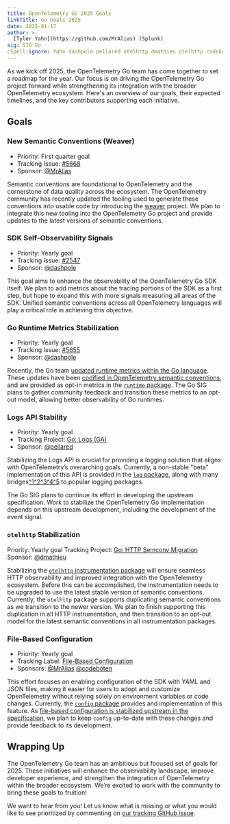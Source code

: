 ```yaml
---
title: OpenTelemetry Go 2025 Goals
linkTitle: Go Goals 2025
date: 2025-01-17
author: >-
  [Tyler Yahn](https://github.com/MrAlias) (Splunk)
sig: SIG Go
cSpell:ignore: Yahn dashpole pellared otelhttp dmathieu otelhttp codeboten
---
```

As we kick off 2025, the OpenTelemetry Go team has come together to set a roadmap for the year.
Our focus is on driving the OpenTelemetry Go project forward while strengthening its integration with the broader OpenTelemetry ecosystem.
Here's an overview of our goals, their expected timelines, and the key contributors supporting each initiative.

## Goals

### New Semantic Conventions (Weaver)

- Priority: First quarter goal
- Tracking Issue: [#5668](https://github.com/open-telemetry/opentelemetry-go/issues/5668)
- Sponsor: [@MrAlias](https://github.com/MrAlias)

Semantic conventions are foundational to OpenTelemetry and the cornerstone of data quality across the ecosystem.
The OpenTelemetry community has recently updated the tooling used to generate these conventions into usable code by introducing the [weaver](https://github.com/open-telemetry/weaver) project.
We plan to integrate this new tooling into the OpenTelemetry Go project and provide updates to the latest versions of semantic conventions.

### SDK Self-Observability Signals

- Priority: Yearly goal
- Tracking Issue: [#2547](https://github.com/open-telemetry/opentelemetry-go/issues/2547)
- Sponsor: [@dashpole](https://github.com/dashpole)

This goal aims to enhance the observability of the OpenTelemetry Go SDK itself.
We plan to add metrics about the tracing portions of the SDK as a first step, but hope to expand this with more signals measuring all areas of the SDK.
Unified semantic conventions across all OpenTelemetry languages will play a critical role in achieving this objective.

### Go Runtime Metrics Stabilization

- Priority: Yearly goal
- Tracking Issue: [#5655](https://github.com/open-telemetry/opentelemetry-go-contrib/issues/5655)
- Sponsor: [@dashpole](https://github.com/dashpole)

Recently, the Go team [updated runtime metrics within the Go language](https://github.com/golang/go/issues/67120).
These updates have been [codified in OpenTelemetry semantic conventions](https://github.com/open-telemetry/semantic-conventions/pull/981), and are provided as opt-in metrics in the [`runtime` package](https://pkg.go.dev/go.opentelemetry.io/contrib/instrumentation/runtime#pkg-overview).
The Go SIG plans to gather community feedback and transition these metrics to an opt-out model, allowing better observability of Go runtimes.

### Logs API Stability

- Priority: Yearly goal
- Tracking Project: [Go: Logs (GA)](https://github.com/orgs/open-telemetry/projects/43)
- Sponsor: [@pellared](https://github.com/pellared)

Stabilizing the Logs API is crucial for providing a logging solution that aligns with OpenTelemetry’s overarching goals.
Currently, a non-stable "beta" implementation of this API is provided in the [`log` package](https://pkg.go.dev/go.opentelemetry.io/otel/log), along with many bridges[^1](https://pkg.go.dev/go.opentelemetry.io/contrib/bridges/otellogr)[^2](https://pkg.go.dev/go.opentelemetry.io/contrib/bridges/otellogrus)[^3](https://pkg.go.dev/go.opentelemetry.io/contrib/bridges/otelslog)[^4](https://pkg.go.dev/go.opentelemetry.io/contrib/bridges/otelzap)[^5](https://pkg.go.dev/go.opentelemetry.io/contrib/bridges/otelzerolog) to popular logging packages.

The Go SIG plans to continue its effort in developing the upstream specification.
Work to stabilize the OpenTelemetry Go implementation depends on this upstream development, including the development of the event signal.

### `otelhttp` Stabilization

Priority: Yearly goal
Tracking Project: [Go: HTTP Semconv Migration](https://github.com/orgs/open-telemetry/projects/87)
Sponsor: [@dmathieu](https://github.com/dmathieu)

Stabilizing the [`otelhttp` instrumentation package](https://pkg.go.dev/go.opentelemetry.io/contrib/instrumentation/net/http/otelhttp) will ensure seamless HTTP observability and improved integration with the OpenTelemetry ecosystem.
Before this can be accomplished, the instrumentation needs to be upgraded to use the latest stable version of semantic conventions.
Currently, the `otelhttp` package supports duplicating semantic conventions as we transition to the newer version.
We plan to finish supporting this duplication in all HTTP instrumentation, and then transition to an opt-out model for the latest semantic conventions in all instrumentation packages.

### File-Based Configuration

- Priority: Yearly goal
- Tracking Label: [File-Based Configuration](https://github.com/open-telemetry/opentelemetry-go-contrib/labels/area%3A%20config)
- Sponsors: [@MrAlias](https://github.com/MrAlias) [@codeboten](https://github.com/codeboten)

This effort focuses on enabling configuration of the SDK with YAML and JSON files, making it easier for users to adopt and customize OpenTelemetry without relying solely on environment variables or code changes.
Currently, the [`config` package](https://pkg.go.dev/go.opentelemetry.io/contrib/config) provides and implementation of this feature.
As [file-based configuration is stabilized upstream in the specification](https://github.com/orgs/open-telemetry/projects/38), we plan to keep `config` up-to-date with these changes and provide feedback to its development.

## Wrapping Up

The OpenTelemetry Go team has an ambitious but focused set of goals for 2025.
These initiatives will enhance the observability landscape, improve developer experience, and strengthen the integration of OpenTelemetry within the broader ecosystem.
We’re excited to work with the community to bring these goals to fruition!

We want to hear from you!
Let us know what is missing or what you would like to see prioritized by commenting on [our tracking GitHub issue](https://github.com/open-telemetry/opentelemetry-go/issues/6175).
